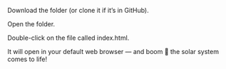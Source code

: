 Download the folder (or clone it if it’s in GitHub).

Open the folder.

Double-click on the file called index.html.

It will open in your default web browser — and boom 🌟 the solar system comes to life!

